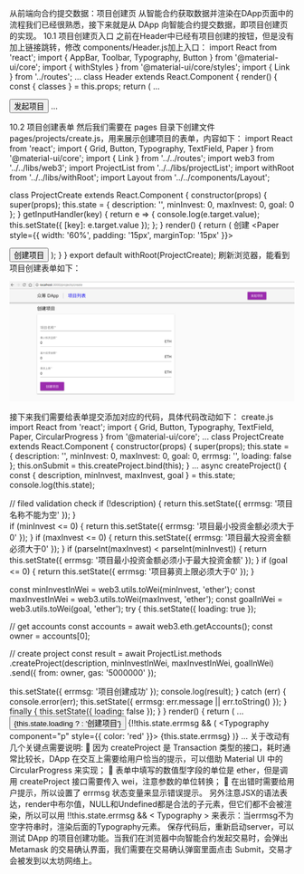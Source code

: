 从前端向合约提交数据：项目创建页
从智能合约获取数据并渲染在DApp页面中的流程我们已经很熟悉，接下来就是从 DApp 向智能合约提交数据，即项目创建页的实现。
10.1 项目创建页入口
之前在Header中已经有项目创建的按钮，但是没有加上链接跳转，修改 components/Header.js加上入口：
import React from 'react';
import { AppBar, Toolbar, Typography, Button } from '@material-ui/core';
import { withStyles } from '@material-ui/core/styles';
import { Link } from '../routes';
...
class Header extends React.Component {
render() {
const { classes } = this.props;
return (
...
<Link route="/projects/create">
<Button variant="raised" color="primary">
发起项目
</Button>
</Link>
...

10.2 项目创建表单
然后我们需要在 pages 目录下创建文件 pages/projects/create.js，用来展示创建项目的表单，内容如下：
import React from 'react';
import { Grid, Button, Typography, TextField, Paper } from '@material-ui/core';
import { Link } from '../../routes';
import web3 from '../../libs/web3';
import ProjectList from '../../libs/projectList';
import withRoot from '../../libs/withRoot';
import Layout from '../../components/Layout';

class ProjectCreate extends React.Component {
constructor(props) {
super(props);
this.state = {
description: '',
minInvest: 0,
maxInvest: 0,
goal: 0
};
}
getInputHandler(key) {
return e => {
console.log(e.target.value);
this.setState({ [key]: e.target.value });
};
}
render() {
    return (
    <Layout>
<Typography variant="title" color="inherit">
            创建
</Typography>
<Paper style={{ width: '60%', padding: '15px', marginTop: '15px' }}>
<form noValidate autoComplete="off" style={{ marginBottom: '15px' }}>
<TextField
fullWidth 
required 
id="description" 
label="项目名称" 
value={this.state.description} 
onChange={this.getInputHandler('description')} 
margin="normal"
/>
<TextField
fullWidth 
required 
id="minInvest" 
label="最小投资金额" 
value={this.state.minInvest} 
onChange={this.getInputHandler('minInvest')} 
margin="normal"
InputProps={{ endAdornment: 'ETH' }}
/>
<TextField
fullWidth 
required 
id="maxInvest" 
label="最大投资金额" 
value={this.state.maxInvest} 
onChange={this.getInputHandler('maxInvest')} 
margin="normal"
InputProps={{ endAdornment: 'ETH' }}
/>
<TextField
fullWidth 
required 
id="goal" 
label="募资上限" 
value={this.state.goal} 
onChange={this.getInputHandler('goal')} 
margin="normal"
InputProps={{ endAdornment: 'ETH' }}
/>
                </form>
<Button variant="raised" size="large" color="primary">
  创建项目
</Button>
</Paper>
</Layout>
);
}
}
export default withRoot(ProjectCreate);
刷新浏览器，能看到项目创建表单如下：

![](images/ico_10.1.png)

接下来我们需要给表单提交添加对应的代码，具体代码改动如下：
create.js
import React from 'react';
import { Grid, Button, Typography, TextField, Paper, CircularProgress } from '@material-ui/core';
...
class ProjectCreate extends React.Component {
constructor(props) {
super(props);
this.state = {
description: '',
minInvest: 0,
maxInvest: 0,
goal: 0,
errmsg: '',
loading: false
};
this.onSubmit = this.createProject.bind(this);
}
...
async createProject() {
const { description, minInvest, maxInvest, goal } = this.state;
console.log(this.state);

// filed validation check
if (!description) {
return this.setState({ errmsg: '项目名称不能为空' });
}		
if (minInvest <= 0) {
return this.setState({ errmsg: '项目最小投资金额必须大于0' });
}
if (maxInvest <= 0) {
return this.setState({ errmsg: '项目最大投资金额必须大于0' });
}
if (parseInt(maxInvest) < parseInt(minInvest)) {
return this.setState({ errmsg: '项目最小投资金额必须小于最大投资金额' });
}
if (goal <= 0) {
return this.setState({ errmsg: '项目募资上限必须大于0' });
}

const minInvestInWei = web3.utils.toWei(minInvest, 'ether');
const maxInvestInWei = web3.utils.toWei(maxInvest, 'ether');
const goalInWei = web3.utils.toWei(goal, 'ether');
try {
this.setState({ loading: true });

// get accounts
const accounts = await web3.eth.getAccounts();
const owner = accounts[0];

// create project
const result = await ProjectList.methods
.createProject(description, minInvestInWei, maxInvestInWei, goalInWei)
.send({ from: owner, gas: '5000000' });

this.setState({ errmsg: '项目创建成功' });
console.log(result);
} catch (err) {
console.error(err);
this.setState({ errmsg: err.message || err.toString() });
} finally {
this.setState({ loading: false });
}
}
render() {
    return (
    <Layout>
...
<Button variant="raised" size="large" color="primary" onClick={this.onSubmit} >
  {this.state.loading ? <CircularProgress color="secondary" size={24} /> : '创建项目'}
</Button>
{!!this.state.errmsg && (
<Typography component="p" style={{ color: 'red' }}>
{this.state.errmsg}
</Typography>
)}
</Paper>
</Layout>
...
关于改动有几个关键点需要说明:
	因为 createProject 是 Transaction 类型的接口，耗时通常比较长，DApp 在交互上需要给用户恰当的提示，可以借助 Material UI 中的 CircularProgress 来实现；
	表单中填写的数值型字段的单位是 ether，但是调用 createProject 接口需要传入 wei，注意参数的单位转换；
	在出错时需要给用户提示，所以设置了 errmsg 状态变量来显示错误提示。
另外注意JSX的语法表达，render中布尔值，NULL和Undefined都是合法的子元素，但它们都不会被渲染，所以可以用 !!this.state.errmsg && < Typography > 来表示：当errmsg不为空字符串时，渲染后面的Typography元素。
保存代码后，重新启动server，可以测试 DApp 的项目创建功能。当我们在浏览器中向智能合约发起交易时，会弹出 Metamask 的交易确认界面，我们需要在交易确认弹窗里面点击 Submit，交易才会被发到以太坊网络上。
